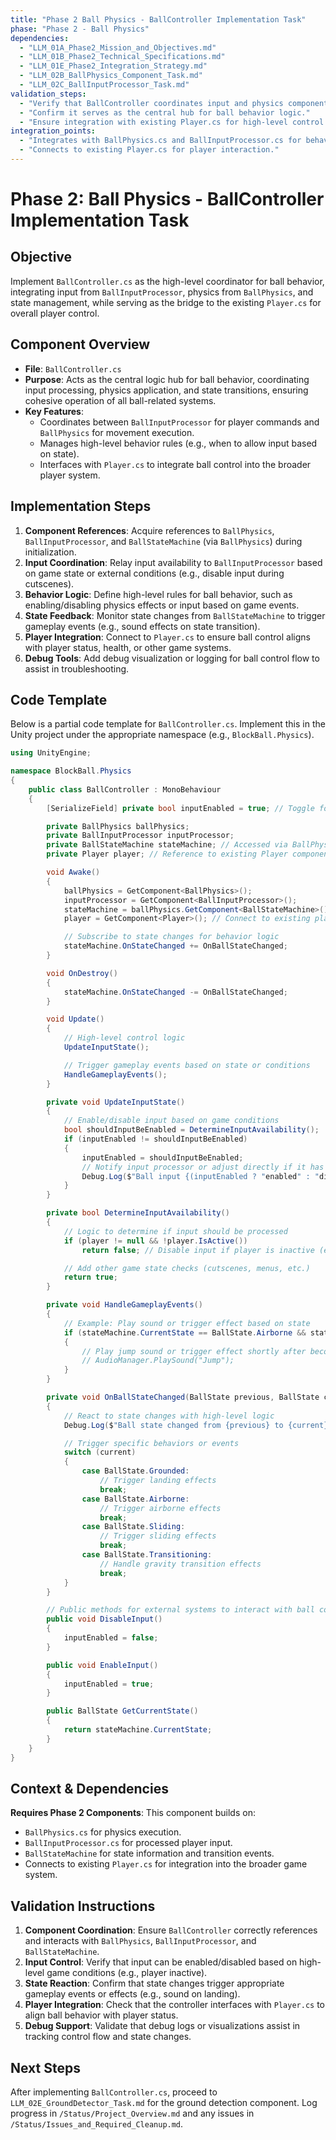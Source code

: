 ```yaml
---
title: "Phase 2 Ball Physics - BallController Implementation Task"
phase: "Phase 2 - Ball Physics"
dependencies:
  - "LLM_01A_Phase2_Mission_and_Objectives.md"
  - "LLM_01B_Phase2_Technical_Specifications.md"
  - "LLM_01E_Phase2_Integration_Strategy.md"
  - "LLM_02B_BallPhysics_Component_Task.md"
  - "LLM_02C_BallInputProcessor_Task.md"
validation_steps:
  - "Verify that BallController coordinates input and physics components correctly."
  - "Confirm it serves as the central hub for ball behavior logic."
  - "Ensure integration with existing Player.cs for high-level control."
integration_points:
  - "Integrates with BallPhysics.cs and BallInputProcessor.cs for behavior control."
  - "Connects to existing Player.cs for player interaction."
---
```


# Phase 2: Ball Physics - BallController Implementation Task

## Objective
Implement `BallController.cs` as the high-level coordinator for ball behavior, integrating input from `BallInputProcessor`, physics from `BallPhysics`, and state management, while serving as the bridge to the existing `Player.cs` for overall player control.

## Component Overview
- **File**: `BallController.cs`
- **Purpose**: Acts as the central logic hub for ball behavior, coordinating input processing, physics application, and state transitions, ensuring cohesive operation of all ball-related systems.
- **Key Features**:
  - Coordinates between `BallInputProcessor` for player commands and `BallPhysics` for movement execution.
  - Manages high-level behavior rules (e.g., when to allow input based on state).
  - Interfaces with `Player.cs` to integrate ball control into the broader player system.

## Implementation Steps
1. **Component References**: Acquire references to `BallPhysics`, `BallInputProcessor`, and `BallStateMachine` (via `BallPhysics`) during initialization.
2. **Input Coordination**: Relay input availability to `BallInputProcessor` based on game state or external conditions (e.g., disable input during cutscenes).
3. **Behavior Logic**: Define high-level rules for ball behavior, such as enabling/disabling physics effects or input based on game events.
4. **State Feedback**: Monitor state changes from `BallStateMachine` to trigger gameplay events (e.g., sound effects on state transition).
5. **Player Integration**: Connect to `Player.cs` to ensure ball control aligns with player status, health, or other game systems.
6. **Debug Tools**: Add debug visualization or logging for ball control flow to assist in troubleshooting.

## Code Template
Below is a partial code template for `BallController.cs`. Implement this in the Unity project under the appropriate namespace (e.g., `BlockBall.Physics`).

```csharp
using UnityEngine;

namespace BlockBall.Physics
{
    public class BallController : MonoBehaviour
    {
        [SerializeField] private bool inputEnabled = true; // Toggle for input processing

        private BallPhysics ballPhysics;
        private BallInputProcessor inputProcessor;
        private BallStateMachine stateMachine; // Accessed via BallPhysics
        private Player player; // Reference to existing Player component

        void Awake()
        {
            ballPhysics = GetComponent<BallPhysics>();
            inputProcessor = GetComponent<BallInputProcessor>();
            stateMachine = ballPhysics.GetComponent<BallStateMachine>(); // Assuming access
            player = GetComponent<Player>(); // Connect to existing player system

            // Subscribe to state changes for behavior logic
            stateMachine.OnStateChanged += OnBallStateChanged;
        }

        void OnDestroy()
        {
            stateMachine.OnStateChanged -= OnBallStateChanged;
        }

        void Update()
        {
            // High-level control logic
            UpdateInputState();

            // Trigger gameplay events based on state or conditions
            HandleGameplayEvents();
        }

        private void UpdateInputState()
        {
            // Enable/disable input based on game conditions
            bool shouldInputBeEnabled = DetermineInputAvailability();
            if (inputEnabled != shouldInputBeEnabled)
            {
                inputEnabled = shouldInputBeEnabled;
                // Notify input processor or adjust directly if it has a toggle
                Debug.Log($"Ball input {(inputEnabled ? "enabled" : "disabled")}");
            }
        }

        private bool DetermineInputAvailability()
        {
            // Logic to determine if input should be processed
            if (player != null && !player.IsActive())
                return false; // Disable input if player is inactive (e.g., stunned)

            // Add other game state checks (cutscenes, menus, etc.)
            return true;
        }

        private void HandleGameplayEvents()
        {
            // Example: Play sound or trigger effect based on state
            if (stateMachine.CurrentState == BallState.Airborne && stateMachine.StateTimer < 0.1f)
            {
                // Play jump sound or trigger effect shortly after becoming airborne
                // AudioManager.PlaySound("Jump");
            }
        }

        private void OnBallStateChanged(BallState previous, BallState current)
        {
            // React to state changes with high-level logic
            Debug.Log($"Ball state changed from {previous} to {current}");

            // Trigger specific behaviors or events
            switch (current)
            {
                case BallState.Grounded:
                    // Trigger landing effects
                    break;
                case BallState.Airborne:
                    // Trigger airborne effects
                    break;
                case BallState.Sliding:
                    // Trigger sliding effects
                    break;
                case BallState.Transitioning:
                    // Handle gravity transition effects
                    break;
            }
        }

        // Public methods for external systems to interact with ball control
        public void DisableInput()
        {
            inputEnabled = false;
        }

        public void EnableInput()
        {
            inputEnabled = true;
        }

        public BallState GetCurrentState()
        {
            return stateMachine.CurrentState;
        }
    }
}
```

## Context & Dependencies
**Requires Phase 2 Components**: This component builds on:
- `BallPhysics.cs` for physics execution.
- `BallInputProcessor.cs` for processed player input.
- `BallStateMachine` for state information and transition events.
- Connects to existing `Player.cs` for integration into the broader game system.

## Validation Instructions
1. **Component Coordination**: Ensure `BallController` correctly references and interacts with `BallPhysics`, `BallInputProcessor`, and `BallStateMachine`.
2. **Input Control**: Verify that input can be enabled/disabled based on high-level game conditions (e.g., player inactive).
3. **State Reaction**: Confirm that state changes trigger appropriate gameplay events or effects (e.g., sound on landing).
4. **Player Integration**: Check that the controller interfaces with `Player.cs` to align ball behavior with player status.
5. **Debug Support**: Validate that debug logs or visualizations assist in tracking control flow and state changes.

## Next Steps
After implementing `BallController.cs`, proceed to `LLM_02E_GroundDetector_Task.md` for the ground detection component. Log progress in `/Status/Project_Overview.md` and any issues in `/Status/Issues_and_Required_Cleanup.md`.
